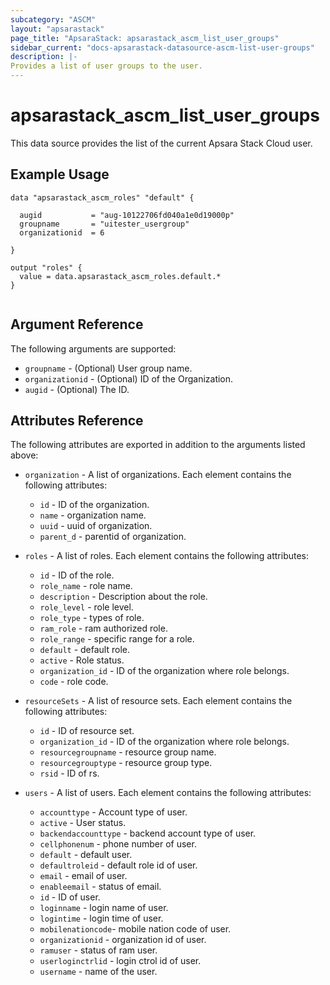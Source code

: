 ```yaml
---
subcategory: "ASCM"
layout: "apsarastack"
page_title: "ApsaraStack: apsarastack_ascm_list_user_groups"
sidebar_current: "docs-apsarastack-datasource-ascm-list-user-groups"
description: |-
Provides a list of user groups to the user.
---
```


# apsarastack\_ascm_list_user_groups

This data source provides the list of the current Apsara Stack Cloud user.

## Example Usage

```
data "apsarastack_ascm_roles" "default" {

  augid           = "aug-10122706fd040a1e0d19000p"
  groupname       = "uitester_usergroup"
  organizationid  = 6

}

output "roles" {
  value = data.apsarastack_ascm_roles.default.*
}


```

## Argument Reference

The following arguments are supported:

* `groupname` - (Optional) User group name.
* `organizationid` - (Optional) ID of the Organization.
* `augid` - (Optional) The ID.

## Attributes Reference

The following attributes are exported in addition to the arguments listed above:

* `organization` - A list of organizations. Each element contains the following attributes:
  
  * `id` - ID of the organization.
  * `name` - organization name.
  * `uuid` - uuid of organization.
  * `parent_d` - parentid of organization.
  

* `roles` - A list of roles. Each element contains the following attributes:

    * `id` - ID of the role.
    * `role_name` - role name.
    * `description` - Description about the role.
    * `role_level` - role level.
    * `role_type` - types of role.
    * `ram_role` - ram authorized role.
    * `role_range` - specific range for a role.
    * `default` - default role.
    * `active` - Role status.
    * `organization_id` - ID of the organization where role belongs.
    * `code` - role code.
  
  
* `resourceSets` - A list of resource sets. Each element contains the following attributes:
    * `id` - ID of resource set.
    * `organization_id` - ID of the organization where role belongs.
    * `resourcegroupname` - resource group name.
    * `resourcegrouptype` - resource group type.
    * `rsid` - ID of rs.
  

* `users` - A list of users. Each element contains the following attributes:
    * `accounttype` - Account type of user.
    * `active` - User status.
    * `backendaccounttype` - backend account type of user.
    * `cellphonenum` - phone number of user.
    * `default` - default user.
    * `defaultroleid` - default role id of user.
    * `email` - email of user.
    * `enableemail` - status of email. 
    * `id` - ID of user.
    * `loginname` - login name of user. 
    * `logintime` - login time of user.
    * `mobilenationcode`- mobile nation code of user.
    * `organizationid` - organization id of user.
    * `ramuser` - status of ram user.
    * `userloginctrlid` - login ctrol id of user.
    * `username` - name of the user.






